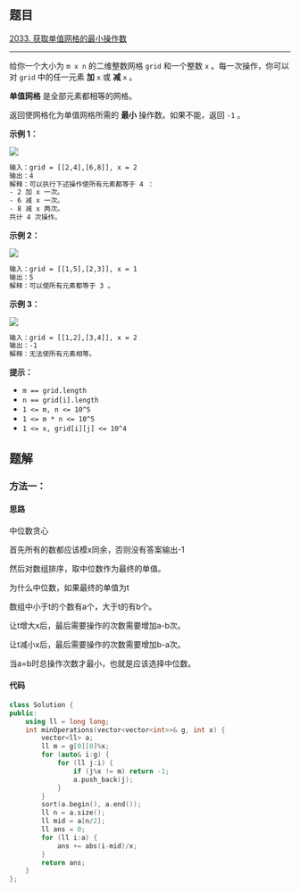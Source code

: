 ## 题目

[2033. 获取单值网格的最小操作数](https://leetcode.cn/problems/minimum-operations-to-make-a-uni-value-grid/)

---

给你一个大小为 `m x n` 的二维整数网格 `grid` 和一个整数 `x` 。每一次操作，你可以对 `grid` 中的任一元素 **加** `x` 或 **减** `x` 。

**单值网格** 是全部元素都相等的网格。

返回使网格化为单值网格所需的 **最小** 操作数。如果不能，返回 `-1` 。

  

**示例 1：**

![](https://assets.leetcode.com/uploads/2021/09/21/gridtxt.png)

```txt
输入：grid = [[2,4],[6,8]], x = 2
输出：4
解释：可以执行下述操作使所有元素都等于 4 ： 
- 2 加 x 一次。
- 6 减 x 一次。
- 8 减 x 两次。
共计 4 次操作。
```

**示例 2：**

![](https://assets.leetcode.com/uploads/2021/09/21/gridtxt-1.png)

```txt
输入：grid = [[1,5],[2,3]], x = 1
输出：5
解释：可以使所有元素都等于 3 。
```

**示例 3：**

![](https://assets.leetcode.com/uploads/2021/09/21/gridtxt-2.png)

```txt
输入：grid = [[1,2],[3,4]], x = 2
输出：-1
解释：无法使所有元素相等。
```
  

**提示：**

-   `m == grid.length`
-   `n == grid[i].length`
-   `1 <= m, n <= 10^5`
-   `1 <= m * n <= 10^5`
-   `1 <= x, grid[i][j] <= 10^4`

  

## 题解

### 方法一：

#### 思路

中位数贪心

首先所有的数都应该模x同余，否则没有答案输出-1

然后对数组排序，取中位数作为最终的单值。

为什么中位数，如果最终的单值为t

数组中小于t的个数有a个，大于t的有b个。

让t增大x后，最后需要操作的次数需要增加a-b次。

让t减小x后，最后需要操作的次数需要增加b-a次。

当a=b时总操作次数才最小，也就是应该选择中位数。

#### 代码

```cpp
class Solution {
public:
    using ll = long long;
    int minOperations(vector<vector<int>>& g, int x) {
        vector<ll> a;
        ll m = g[0][0]%x;
        for (auto& i:g) {
            for (ll j:i) {
                if (j%x != m) return -1;
                a.push_back(j);
            }
        }
        sort(a.begin(), a.end());
        ll n = a.size();
        ll mid = a[n/2];
        ll ans = 0;
        for (ll i:a) {
            ans += abs(i-mid)/x;
        }
        return ans;
    }
};
```
